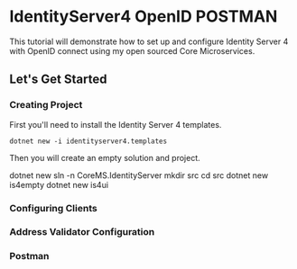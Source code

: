 # IdentityServer4 OpenID POSTMAN
This tutorial will demonstrate how to set up and configure Identity Server 4 with OpenID connect using my open sourced Core Microservices.

## Let's Get Started

### Creating Project
First you'll need to install the Identity Server 4 templates.  

`dotnet new -i identityserver4.templates`  

Then you will create an empty solution and project.  

  dotnet new sln -n CoreMS.IdentityServer
  mkdir src
  cd src
  dotnet new is4empty
  dotnet new is4ui

### Configuring Clients

### Address Validator Configuration

### Postman



